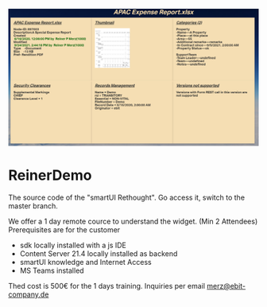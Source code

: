 ![Display](https://github.com/ReinerMerz/reinerdemo/raw/master/docDisplay.png)
# ReinerDemo
The source code of the "smartUI Rethought".
Go access it, switch to the master branch.

We offer a 1 day remote cource to understand the widget. (Min 2 Attendees)
Prerequisites are for the customer
- sdk locally installed with a js IDE
- Content Server 21.4 locally installed as backend
- smartUI knowledge and Internet Access
- MS Teams installed

Thed cost is 500€ for the 1 days training.
Inquiries per email merz@ebit-company.de
